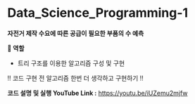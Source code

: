 # Data_Science_Programming-1

**자전거 제작 수요에 따른 공급이 필요한 부품의 수 예측**

**🧑 역할**

- 트리 구조를 이용한 알고리즘 구성 및 구현

!! 코드 구현 전 알고리즘 한번 더 생각하고 구현하기 !!

**코드 설명 및 실행 YouTube Link :** 
https://youtu.be/iUZemu2mjfw
